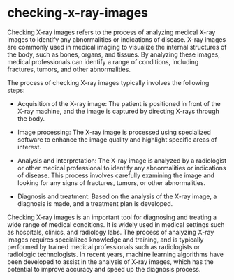 # checking-x-ray-images
Checking X-ray images refers to the process of analyzing medical X-ray images to identify any abnormalities or indications of disease. X-ray images are commonly used in medical imaging to visualize the internal structures of the body, such as bones, organs, and tissues. By analyzing these images, medical professionals can identify a range of conditions, including fractures, tumors, and other abnormalities.

The process of checking X-ray images typically involves the following steps:

- Acquisition of the X-ray image: The patient is positioned in front of the X-ray machine, and the image is captured by directing X-rays through the body.

- Image processing: The X-ray image is processed using specialized software to enhance the image quality and highlight specific areas of interest.

- Analysis and interpretation: The X-ray image is analyzed by a radiologist or other medical professional to identify any abnormalities or indications of disease. This process involves carefully examining the image and looking for any signs of fractures, tumors, or other abnormalities.

- Diagnosis and treatment: Based on the analysis of the X-ray image, a diagnosis is made, and a treatment plan is developed.

Checking X-ray images is an important tool for diagnosing and treating a wide range of medical conditions. It is widely used in medical settings such as hospitals, clinics, and radiology labs. The process of analyzing X-ray images requires specialized knowledge and training, and is typically performed by trained medical professionals such as radiologists or radiologic technologists. In recent years, machine learning algorithms have been developed to assist in the analysis of X-ray images, which has the potential to improve accuracy and speed up the diagnosis process.
